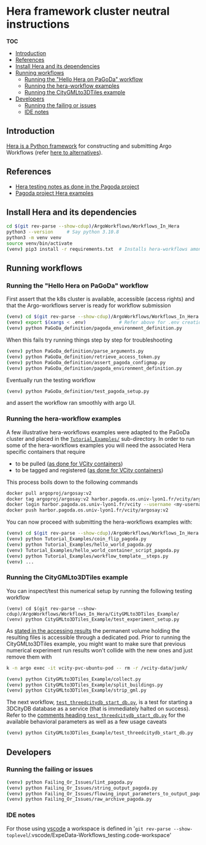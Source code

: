 # Hera framework cluster neutral instructions 

**TOC**
<!-- TOC -->

- [Introduction](#introduction)
- [References](#references)
- [Install Hera and its dependencies](#install-hera-and-its-dependencies)
- [Running workflows](#running-workflows)
  - [Running the "Hello Hera on PaGoDa" workflow](#running-the-hello-hera-on-pagoda-workflow)
  - [Running the hera-workflow examples](#running-the-hera-workflow-examples)
  - [Running the CityGMLto3DTiles example](#running-the-citygmlto3dtiles-example)
- [Developers](#developers)
  - [Running the failing or issues](#running-the-failing-or-issues)
  - [IDE notes](#ide-notes)

<!-- /TOC -->

## Introduction
[Hera is a Python framework](https://github.com/argoproj-labs/hera-workflows)
for constructing and submitting Argo Workflows (refer
[here to alternatives](PythonWrappersAlternative.md)).

## References

* [Hera testing notes as done in the Pagoda project](https://gitlab.liris.cnrs.fr/pagoda/pagoda-charts-management/argo-workflows/-/blob/develop/argodocs/docs/heraworkflows.md)
* [Pagoda project Hera examples](https://gitlab.liris.cnrs.fr/pagoda/pagoda-charts-management/argo-workflows/-/tree/develop/hera-script)


## Install Hera and its dependencies

```bash
cd $(git rev-parse --show-cdup)/ArgoWorkflows/Workflows_In_Hera
python3 --version     # Say python 3.10.8 
python3 -m venv venv
source venv/bin/activate
(venv) pip3 install -r requirements.txt  # Installs hera-workflows among others
```

## Running workflows

### Running the "Hello Hera on PaGoDa" workflow

First assert that the k8s cluster is available, accessible (access rights) and
that the Argo-workflows server is ready for workflow submission  

```bash
(venv) cd $(git rev-parse --show-cdup)/ArgoWorkflows/Workflows_In_Hera
(venv) export $(xargs < .env)            # Refer above for .env creation
(venv) python PaGoDa_definition/pagoda_environment_definition.py
```

When this fails try running things step by step for troubleshooting

```bash
(venv) python PaGoDa_definition/parse_arguments.py
(venv) python PaGoDa_definition/retrieve_access_token.py
(venv) python PaGoDa_definition/assert_pagoda_configmap.py
(venv) python PaGoDa_definition/pagoda_environment_definition.py 
```

Eventually run the testing workflow

```bash
(venv) python PaGoDa_definition/test_pagoda_setup.py
```

and assert the workflow ran smoothly with argo UI.

### Running the hera-workflow examples

A few illustrative hera-workflows examples were adapted to the PaGoDa cluster
and placed in the 
[`Tutorial_Examples/`](../Workflows_In_Hera/Tutorial_Examples/) sub-directory.
In order to run some of the hera-workflows examples you will need the associated 
Hera specific containers that require
* to be pulled 
  ([as done for VCity containers](../With_CLI_Generic/Readme.md#buildpull-the-required-containers)) 
* to be tagged and registered
  ([as done for VCity containers](../On_PaGoDA_cluster/Readme.md#registering-the-container-images))

This process boils down to the following commands
```bash
docker pull argoproj/argosay:v2
docker tag argoproj/argosay:v2 harbor.pagoda.os.univ-lyon1.fr/vcity/argosay:v2
docker login harbor.pagoda.os.univ-lyon1.fr/vcity --username <my-username>
docker push harbor.pagoda.os.univ-lyon1.fr/vcity/argosay:v2
```

You can now proceed with submitting the hera-workflows examples with:

```bash
(venv) cd $(git rev-parse --show-cdup)/ArgoWorkflows/Workflows_In_Hera
(venv) python Tutorial_Examples/coin_flip_pagoda.py
(venv) python Tutorial_Examples/hello_world_pagoda.py
(venv) Tutorial_Examples/hello_world_container_script_pagoda.py
(venv) python Tutorial_Examples/workflow_template__steps.py
(venv) ...
```

### Running the CityGMLto3DTiles example

You can inspect/test this numerical setup by running the following testing
workflow

```
(venv) cd $(git rev-parse --show-cdup)/ArgoWorkflows/Workflows_In_Hera/CityGMLto3DTiles_Example/
(venv) python CityGMLto3DTiles_Example/test_experiment_setup.py
```

As
[stated in the accessing results](../On_PaGoDA_cluster/Readme.md#accessing-results)
the permanent volume holding the resulting files is accessible through a
dedicated pod. 
Prior to running the CityGMLto3DTiles example, you might want to make sure that 
previous numerical experiment run results won't collide with the new ones 
and just remove them with
```bash
k -n argo exec -it vcity-pvc-ubuntu-pod -- rm -r /vcity-data/junk/
```


```bash
(venv) python CityGMLto3DTiles_Example/collect.py
(venv) python CityGMLto3DTiles_Example/split_buildings.py
(venv) python CityGMLto3DTiles_Example/strip_gml.py 
```

The next workflow, 
[`test_threedcitydb_start_db.py`](../Workflows_In_Hera/CityGMLto3DTiles_Example/test_threedcitydb_start_db.py),
is a test for starting a 3DCityDB database as a service (that is immediately
halted on success). Refer to the
[comments heading `test_threedcitydb_start_db.py`](../Workflows_In_Hera/CityGMLto3DTiles_Example/test_threedcitydb_start_db.py)
for the available behavioral parameters as well as a few usage caveats
```bash
(venv) python CityGMLto3DTiles_Example/test_threedcitydb_start_db.py
```

## Developers

### Running the failing or issues
```bash
(venv) python Failing_Or_Issues/lint_pagoda.py
(venv) python Failing_Or_Issues/string_output_pagoda.py
(venv) python Failing_Or_Issues/flowing_input_parameters_to_output_pagoda.py
(venv) python Failing_Or_Issues/raw_archive_pagoda.py
```

### IDE notes

For those using [vscode](https://en.wikipedia.org/wiki/Visual_Studio_Code) a
workspace is defined in 
'`git rev-parse --show-toplevel`/.vscode/ExpeData-Workflows_testing.code-workspace'
